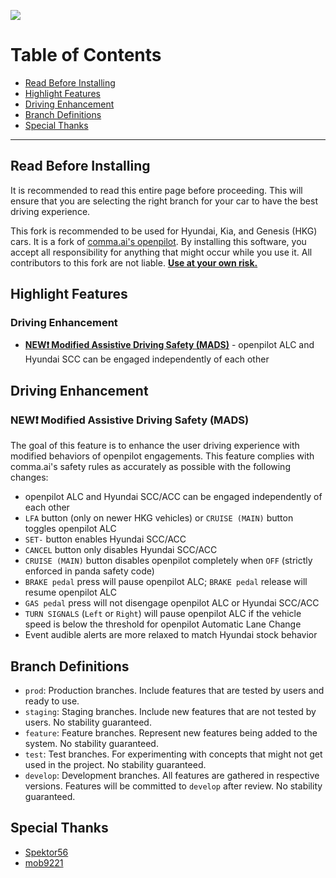 ![](https://user-images.githubusercontent.com/37757984/127420744-89ca219c-8f8e-46d3-bccf-c1cb53b81bb1.png)

Table of Contents
=======================

* [Read Before Installing](#read-before-installing)
* [Highlight Features](#highlight-features)
* [Driving Enhancement](#driving-enhancement)
* [Branch Definitions](#branch-definitions)
* [Special Thanks](#special-thanks)

---

Read Before Installing
---

It is recommended to read this entire page before proceeding. This will ensure that you are selecting the right branch for your car to have the best driving experience.

This fork is recommended to be used for Hyundai, Kia, and Genesis (HKG) cars. It is a fork of [comma.ai's openpilot](https://github.com/commaai/openpilot). By installing this software, you accept all responsibility for anything that might occur while you use it. All contributors to this fork are not liable. <ins>**Use at your own risk.**</ins>

Highlight Features
---

### Driving Enhancement
* [**NEW❗ Modified Assistive Driving Safety (MADS)**](#new-modified-assistive-driving-safety-mads) - openpilot ALC and Hyundai SCC can be engaged independently of each other

Driving Enhancement
---

### NEW❗ Modified Assistive Driving Safety (MADS)
The goal of this feature is to enhance the user driving experience with modified behaviors of openpilot engagements. This feature complies with comma.ai's safety rules as accurately as possible with the following changes:
* openpilot ALC and Hyundai SCC/ACC can be engaged independently of each other
* `LFA` button (only on newer HKG vehicles) or `CRUISE (MAIN)` button toggles openpilot ALC
* `SET-` button enables Hyundai SCC/ACC
* `CANCEL` button only disables Hyundai SCC/ACC
* `CRUISE (MAIN)` button disables openpilot completely when `OFF` (strictly enforced in panda safety code)
* `BRAKE pedal` press will pause openpilot ALC; `BRAKE pedal` release will resume openpilot ALC
* `GAS pedal` press will not disengage openpilot ALC or Hyundai SCC/ACC
* `TURN SIGNALS` (`Left` or `Right`) will pause openpilot ALC if the vehicle speed is below the threshold for openpilot Automatic Lane Change
* Event audible alerts are more relaxed to match Hyundai stock behavior

Branch Definitions
---

* `prod`: Production branches. Include features that are tested by users and ready to use.
* `staging`: Staging branches. Include new features that are not tested by users. No stability guaranteed.
* `feature`: Feature branches. Represent new features being added to the system. No stability guaranteed.
* `test`: Test branches. For experimenting with concepts that might not get used in the project. No stability guaranteed.
* `develop`: Development branches. All features are gathered in respective versions. Features will be committed to `develop` after review. No stability guaranteed.

Special Thanks
---

* [Spektor56](https://github.com/spektor56/openpilot)
* [mob9221](https://github.com/mob9221/opendbc)